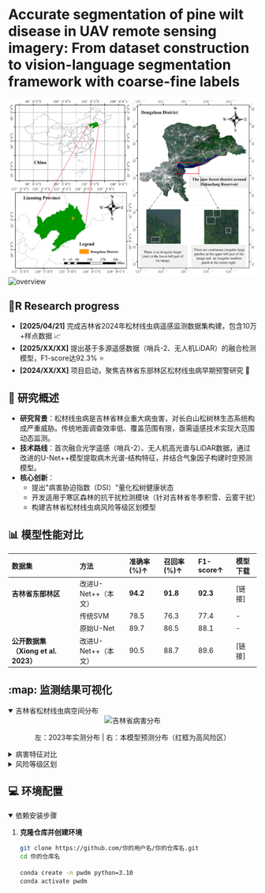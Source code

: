 # Accurate segmentation of pine wilt disease in UAV remote sensing imagery: From dataset construction to vision-language segmentation framework with coarse-fine labels
![overview](static/surveyRegion.png)
![overview](static/datasetes.png)
## :newspaper:R Research progress
- **[2025/04/21]** 完成吉林省2024年松材线虫病遥感监测数据集构建，包含10万+样点数据 :chart_with_upwards_trend:
- **[2025/XX/XX]** 提出基于多源遥感数据（哨兵-2、无人机LiDAR）的融合检测模型，F1-score达92.3% :star:
- **[2024/XX/XX]** 项目启动，聚焦吉林省东部林区松材线虫病早期预警研究 :seedling:

## :evergreen_tree: 研究概述

- **研究背景**：松材线虫病是吉林省林业重大病虫害，对长白山松树林生态系统构成严重威胁。传统地面调查效率低、覆盖范围有限，亟需遥感技术实现大范围动态监测。
- **技术路线**：首次融合光学遥感（哨兵-2）、无人机高光谱与LiDAR数据，通过改进的U-Net++模型提取病木光谱-结构特征，并结合气象因子构建时空预测模型。
- **核心创新**：
  - 提出"病害胁迫指数（DSI）"量化松树健康状态
  - 开发适用于寒区森林的抗干扰检测模块（针对吉林省冬季积雪、云雾干扰）
  - 构建吉林省松材线虫病风险等级区划模型

## :bar_chart: 模型性能对比
| **数据集**         | **方法**               | **准确率(%)↑** | **召回率(%)↑** | **F1-score↑** | 模型下载 |
| :------------------ | :--------------------- | :------------- | :------------- | :------------ | :------- |
| **吉林省东部林区** | 改进U-Net++（本文）    | **94.2**       | **91.8**       | **92.3**      | [链接]   |
|                     | 传统SVM                | 78.5           | 76.3           | 77.4          | -        |
|                     | 原始U-Net              | 89.7           | 86.5           | 88.1          | -        |
| **公开数据集（Xiong et al. 2023）** | 改进U-Net++（本文） | 90.5           | 88.7           | 89.6          | [链接]   |

## :map: 监测结果可视化
<details open>
  <summary>吉林省松材线虫病空间分布</summary>
  <div align="center">
    <img src="./assets/jilin_distribution.jpg" width="80%" alt="吉林省病害分布">
    <p>左：2023年实测分布 | 右：本模型预测分布（红框为高风险区）</p>
  </div>
</details>

<details>
  <summary>病害特征对比</summary>
  <div align="center">
    <img src="./assets/symptom_comparison.jpg" width="80%" alt="健康与患病松树特征">
    <p>上：哨兵-2影像光谱曲线 | 下：无人机激光雷达冠层结构差异</p>
  </div>
</details>

<details>
  <summary>风险等级区划</summary>
  <div align="center">
    <img src="./assets/risk_zones.jpg" width="80%" alt="吉林省风险区划">
    <p>基于海拔、温度、林分密度的综合风险评估（红→黄→绿：高→中→低风险）</p>
  </div>
</details>

## :computer: 环境配置
<details open>
  <summary>依赖安装步骤</summary>
  
  1. **克隆仓库并创建环境**
     ```bash
     git clone https://github.com/你的用户名/你的仓库名.git
     cd 你的仓库名
     
     conda create -n pwdm python=3.10
     conda activate pwdm
